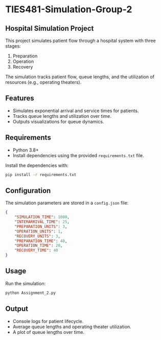 # TIES481-Simulation-Group-2


## Hospital Simulation Project

This project simulates patient flow through a hospital system with three stages:
1. Preparation
2. Operation
3. Recovery

The simulation tracks patient flow, queue lengths, and the utilization of resources (e.g., operating theaters).

## Features
- Simulates exponential arrival and service times for patients.
- Tracks queue lengths and utilization over time.
- Outputs visualizations for queue dynamics.

## Requirements
- Python 3.8+
- Install dependencies using the provided `requirements.txt` file.

Install the dependencies with:
```bash
pip install -r requirements.txt
```

## Configuration
The simulation parameters are stored in a `config.json` file:
```json
{
    "SIMULATION_TIME": 1000,
    "INTERARRIVAL_TIME": 25,
    "PREPARATION_UNITS": 3,
    "OPERATION_UNITS": 1,
    "RECOVERY_UNITS": 3,
    "PREPARATION_TIME": 40,
    "OPERATION_TIME": 20,
    "RECOVERY_TIME": 40
}
```

## Usage
Run the simulation:
```bash
python Assignment_2.py
```

## Output
- Console logs for patient lifecycle.
- Average queue lengths and operating theater utilization.
- A plot of queue lengths over time.
```

